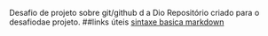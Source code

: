 Desafio de projeto sobre git/github d a Dio
Repositório criado para o desafiodae projeto.
##links úteis
[sintaxe  basica  markdown](https://www.markdownguide.org/basic-sintax/)
